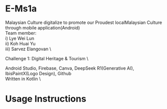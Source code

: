 # E-Ms1a
Malaysian Culture digitalize to promote our Proudest localMalaysian Culture through mobile application(Android)  \
Team member:  \
  i) Lye Wei Lun  \
  ii) Koh Huai Yu  \
  iii) Sarvez Elangovan  \

Challenge 1: Digital Heritage & Tourism    \

Android Studio, Firebase, Canva, DeepSeek R1(Generative AI), IbisPaintX(Logo Design), Github   \
Written in Kotlin   \

# Usage Instructions

